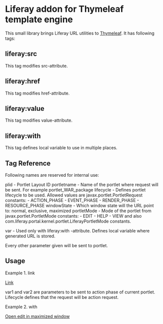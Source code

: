 Liferay addon for Thymeleaf template engine
===========================================

This small library brings Liferay URL utilities to [Thymeleaf](http://www.thymeleaf.org). It has following tags:

liferay:src
-----------

This tag modifies src-attribute.

liferay:href
------------

This tag modifies href-attribute.

liferay:value
-------------

This tag modifies value-attribute.

liferay:with
------------

This tag defines local variable to use in multiple places.

Tag Reference
-------------

Following names are reserved for internal use:

plid - Portlet Layout ID
portletname - Name of the portlet where request will be sent. For example portlet_WAR_package
lifecycle - Defines portlet lifecycle to be used. Allowed values are javax.portlet.PortletRequest constants:
    - ACTION_PHASE
    - EVENT_PHASE
    - RENDER_PHASE
    - RESOURCE_PHASE
windowState - Which window state will the URL point to: normal, exclusive, maximized
portletMode - Mode of the portlet from javax.portlet.PortletMode constants:
    - EDIT
    - HELP
    - VIEW
and also com.liferay.portal.kernel.portlet.LiferayPortletMode constants.

var - Used only with liferay:with -attribute. Defines local variable where generated URL is stored.

Every other parameter given will be sent to portlet.

Usage
-----

Example 1. link

<a href="#" liferay:href="var1='value', var2=${definedVariable}, lifecycle=${T(javax.portlet.PortletRequest).ACTION_PHASE}">
    Link
</a>

var1 and var2 are parameters to be sent to action phase of current portlet. Lifecycle defines that the request will be action request.

Example 2. with

<p liferay:with="var='myurl', windowState='maximized', portletMode='EDIT'">
    <a href="${myurl}">Open edit in maximized window</a>
</p>